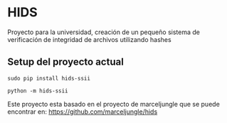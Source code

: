 # HIDS
Proyecto para la universidad, creación de un pequeño sistema de verificación de integridad de archivos utilizando hashes

## Setup del proyecto actual
`sudo pip install hids-ssii`

`python -m hids-ssii`

Este proyecto esta basado en el proyecto de marceljungle que se puede encontrar en: https://github.com/marceljungle/hids